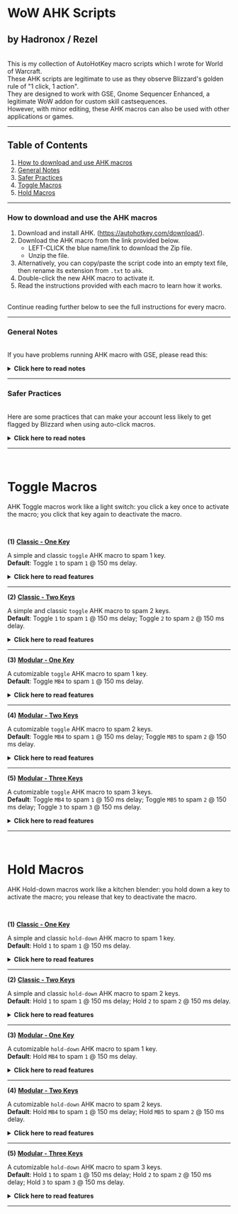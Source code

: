 # WoW AHK Scripts
## by Hadronox / Rezel
<br/>
This is my collection of AutoHotKey macro scripts which I wrote for World of Warcraft.
<br/>
These AHK scripts are legitimate to use as they observe Blizzard's golden rule of "1 click, 1 action".
<br/>
They are designed to work with GSE, Gnome Sequencer Enhanced, a legitimate WoW addon for custom skill castsequences.
<br/>
However, with minor editing, these AHK macros can also be used with other applications or games.

------

## Table of Contents
1. [How to download and use AHK macros](https://github.com/SiderealDay/AutoHotKey/blob/master/README.md#how-to-download-and-use-the-ahk-macros)
2. [General Notes](https://github.com/SiderealDay/AutoHotKey/blob/master/README.md#general-notes)
3. [Safer Practices](https://github.com/SiderealDay/AutoHotKey/blob/master/README.md#safer-practices)
4. [Toggle Macros](https://github.com/SiderealDay/AutoHotKey/blob/master/README.md#toggle-macros)
5. [Hold Macros](https://github.com/SiderealDay/AutoHotKey/blob/master/README.md#hold-macros)

------

### How to download and use the AHK macros

1. Download and install AHK. (https://autohotkey.com/download/).
2. Download the AHK macro from the link provided below.
   - LEFT-CLICK the blue name/link to download the Zip file.
   - Unzip the file.
3. Alternatively, you can copy/paste the script code into an empty text file, then rename its extension from `.txt` to `ahk`.
4. Double-click the new AHK macro to activate it.
5. Read the instructions provided with each macro to learn how it works.

<br/>
Continue reading further below to see the full instructions for every macro.

------

### General Notes

<br/>
If you have problems running AHK macro with GSE, please read this:
<br/>
<p><details>
<summary> <b>Click here to read notes</b> </summary>
<br/>

- Every macro has been tested to work properly in WoW, including all modifiers!

- Please check that you are using the latest updated macro.

- If the AHK macro is not working, run it as Admin.

- Check your keybinds for any conflicts, both in WoW and in your mouse software.

- If you want to use the modifier keys listed in your GSE macro, then in WoW you have to unbind the relevent mod keys for the button where your GSE macro is on. If there is a conflict between mod keys in GSE and mod keys in WoW, then WoW keybinds always take priority and your GSE mod key will never trigger. Remember that in WoW by default, `SHIFT` is bound to your second action bar, and `CTRL` is bound to your pet bar. `ALT` is normally not bound.

  - Example:<br/>
If your GSE macro is currently placed on action button 1, and it uses `SHIFT` and `ALT` to cast certain spells, then you need to unbind your `Shift+1` and `Alt+1` in your WoW keybinds.

  - Example:<br/>
Let us assume again that your GSE macro is on action button 1, and it uses `SHIFT` to cast a spell. But in WoW, you discover that you already have `Shift+1` bound to an action button, and this button is EMPTY. If you try to use your GSE macro and press `SHIFT` in this case, you will realise that nothing is happening, since WoW is pressing an EMPTY button.

- If you are using mouse keys, like MB4, to toggle or hold down your AHK macro, you need to unbind any action from those mouse keys in your mouse software, and revert their binds to "Generic", or "Back" and "Forward".

</p></details>

------

### Safer Practices

<br/>
Here are some practices that can make your account less likely to get flagged by Blizzard when using auto-click macros.
<br/>
<p><details>
<summary> <b>Click here to read notes</b> </summary>
<br/>

I don't think we know exactly how Blizzard's Warden detection works, so we have to assume they "can" know everything, especially if given reason to investigate. So, we need to be as reasonable as possible in our practices as to not give them any cause to be less accommodating towards auto-clickers, such as AHK or mouse software, or even towards GSE.

1. No inhumanly-fast clicking speeds!
Use reasonable clicking speeds that humans can sustain, like 200ms or higher. Going super fast is just asking for trouble.

2. No clicking multiple keys!
Use an auto-clicker macro to actively click ONLY one key at a time. This simply observes the rule of "1 click, 1 action".

3. No unattended action!
Use common sense and never go afk while the macro is active. This can be flagged as botting.

4. No macro spam in chat!
Do not send your macro spam by mistake while chatting. Disable or terminate the macro beforehand. I include a "Suspend" feature in my macros for this specific purpose. Some people may report you if they see the spam and think you are doing something suspicious.

</p></details>

------
<br/>

# Toggle Macros

AHK Toggle macros work like a light switch: you click a key once to activate the macro; you click that key again to deactivate the macro.

<br/>

__(1)__
[__Classic - One Key__](https://minhaskamal.github.io/DownGit/#/home?url=https://github.com/SiderealDay/AutoHotKey/blob/master/Toggle_Classic_1Key%20[1-1].ahk)

A simple and classic `toggle` AHK macro to spam 1 key.<br/>
**Default**: Toggle `1` to spam `1` @ 150 ms delay.

<p><details>
<summary> <b>Click here to read features</b> </summary>
<br/>

```ruby
Features:
---------

+ Key modifiers (Shift, Alt, Ctrl) should work properly.
+ This AHK script will only work if WoW window is active. This option can be disabled in the script.

+ < Ctrl+PageDown > to suspend script (if you want to chat in game). (*)
+ < Ctrl+PageUp > to reload AHK script. (*)
+ < Ctrl+End > to terminate AHK script. (*)
 (*)  This command can be used outside WoW.
```

</p></details>

------

__(2)__
[__Classic - Two Keys__](https://minhaskamal.github.io/DownGit/#/home?url=https://github.com/SiderealDay/AutoHotKey/blob/master/Toggle_Classic_2Key%20[12-12].ahk)

A simple and classic `toggle` AHK macro to spam 2 keys.<br/>
**Default**: Toggle `1` to spam `1` @ 150 ms delay; Toggle `2` to spam `2` @ 150 ms delay.

<p><details>
<summary> <b>Click here to read features</b> </summary>
<br/>

```ruby
Features:
---------

+ Key modifiers (Shift, Alt, Ctrl) should work properly.
+ This AHK script will only work if WoW window is active. This option can be disabled in the script.

+ < Ctrl+PageDown > to suspend script (if you want to chat in game). (*)
+ < Ctrl+PageUp > to reload AHK script. (*)
+ < Ctrl+End > to terminate AHK script. (*)
 (*)  This command can be used outside WoW.
```

</p></details>

------

__(3)__
[__Modular - One Key__](https://minhaskamal.github.io/DownGit/#/home?url=https://github.com/SiderealDay/AutoHotKey/blob/master/Toggle_Modular_1Key%20[MB4_1].ahk)

A cutomizable `toggle` AHK macro to spam 1 key.<br/>
**Default**: Toggle `MB4` to spam `1` @ 150 ms delay.

<p><details>
<summary> <b>Click here to read features</b> </summary>
<br/>

```ruby
Features:
---------

+ Assign the key that you want to toggle.
+ Assign the key that you want to spam. This is where your GSE macros will be placed.
+ Assign delay value (in ms), as suggested by your GSE macro.
+ DEFAULT: Toggle `Mouse Button 4` to spam `1` at 150ms. 

+ All keys and delay can be customized in the CONFIG section.
+ Key modifiers (Shift, Alt, Ctrl) should work properly.
+ This AHK script will only work if WoW window is active. This option can be disabled in the script.

+ A small window will tell you when this AHK script is enabled and working.
+ To customize this window, read the INFO section inside the script.

+ < Ctrl+PageDown > to suspend script (if you want to chat in game). (*)
+ < Ctrl+PageUp > to reload AHK script. (*)
+ < Ctrl+End > to terminate AHK script. (*)
 (*)  This command can be used outside WoW.
```

</p></details>

------

__(4)__
[__Modular - Two Keys__](https://minhaskamal.github.io/DownGit/#/home?url=https://github.com/SiderealDay/AutoHotKey/blob/master/Toggle_Modular_2Key%20[MB4MB5_12].ahk)

A cutomizable `toggle` AHK macro to spam 2 keys.<br/>
**Default**: Toggle `MB4` to spam `1` @ 150 ms delay; Toggle `MB5` to spam `2` @ 150 ms delay.

<p><details>
<summary> <b>Click here to read features</b> </summary>
<br/>

```ruby
Features:
---------

+ Assign the keys that you want to toggle.
+ Assign the keys that you want to spam. This is where your GSE macros will be placed.
+ Assign delay values (in ms), as suggested by your GSE macro.
+ DEFAULT: Toggle `Mouse Button 4` to spam `1` at 150ms; Toggle `Mouse Button 5` to spam `2` at 150ms.

+ All keys and delays can be customized in the CONFIG section. Delays are separate for each key.
+ Key modifiers (Shift, Alt, Ctrl) should work properly.
+ This AHK script will only work if WoW window is active. This option can be disabled in the script.

+ A small window will tell you when this AHK script is enabled and working.
+ To customize this window, read the INFO section inside the script.

+ < Ctrl+PageDown > to suspend script (if you want to chat in game). (*)
+ < Ctrl+PageUp > to reload AHK script. (*)
+ < Ctrl+End > to terminate AHK script. (*)
 (*)  This command can be used outside WoW.
```

</p></details>

------

__(5)__
[__Modular - Three Keys__](https://minhaskamal.github.io/DownGit/#/home?url=https://github.com/SiderealDay/AutoHotKey/blob/master/Toggle_Modular_3Key.ahk)

A cutomizable `toggle` AHK macro to spam 3 keys.<br/>
**Default**: Toggle `MB4` to spam `1` @ 150 ms delay; Toggle `MB5` to spam `2` @ 150 ms delay; Toggle `3` to spam `3` @ 150 ms delay.

<p><details>
<summary> <b>Click here to read features</b> </summary>
<br/>

```ruby
Features:
---------

+ Assign the keys that you want to toggle.
+ Assign the keys that you want to spam. This is where your GSE macros will be placed.
+ Assign delay values (in ms), as suggested by your GSE macro.
+ DEFAULT: Toggle `Mouse Button 4` to spam `1` at 150ms; Toggle `Mouse Button 5` to spam `2` at 150ms; Toggle `3` to spam `3` @ 150 ms delay.

+ All keys and delays can be customized in the CONFIG section. Delays are separate for each key.
+ Key modifiers (Shift, Alt, Ctrl) should work properly.
+ This AHK script will only work if WoW window is active. This option can be disabled in the script.

+ A small window will tell you when this AHK script is enabled and working.
+ To customize this window, read the INFO section inside the script.

+ < Ctrl+PageDown > to suspend script (if you want to chat in game). (*)
+ < Ctrl+PageUp > to reload AHK script. (*)
+ < Ctrl+End > to terminate AHK script. (*)
 (*)  This command can be used outside WoW.
```

</p></details>

------
<br/>

# Hold Macros

AHK Hold-down macros work like a kitchen blender: you hold down a key to activate the macro; you release that key to deactivate the macro.

<br/>

__(1)__
[__Classic - One Key__](https://minhaskamal.github.io/DownGit/#/home?url=https://github.com/SiderealDay/AutoHotKey/blob/master/HoldDown_Classic_1Key%20[1-1].ahk)

A simple and classic `hold-down` AHK macro to spam 1 key.<br/>
**Default**: Hold `1` to spam `1` @ 150 ms delay.

<p><details>
<summary> <b>Click here to read features</b> </summary>
<br/>

```ruby
Features:
---------

+ Key modifiers (Shift, Alt, Ctrl) should work properly.
+ This AHK script will only work if WoW window is active. This option can be disabled in the script.

+ < Ctrl+PageDown > to suspend script (if you want to chat in game). (*)
+ < Ctrl+PageUp > to reload AHK script. (*)
+ < Ctrl+End > to terminate AHK script. (*)
 (*)  This command can be used outside WoW.
```

</p></details>

------

__(2)__
[__Classic - Two Keys__](https://minhaskamal.github.io/DownGit/#/home?url=https://github.com/SiderealDay/AutoHotKey/blob/master/HoldDown_Classic_2Key%20[12-12].ahk)

A simple and classic `hold-down` AHK macro to spam 2 keys.<br/>
**Default**: Hold `1` to spam `1` @ 150 ms delay; Hold `2` to spam `2` @ 150 ms delay.

<p><details>
<summary> <b>Click here to read features</b> </summary>
<br/>

```ruby
Features:
---------

+ Key modifiers (Shift, Alt, Ctrl) should work properly.
+ This AHK script will only work if WoW window is active. This option can be disabled in the script.

+ < Ctrl+PageDown > to suspend script (if you want to chat in game). (*)
+ < Ctrl+PageUp > to reload AHK script. (*)
+ < Ctrl+End > to terminate AHK script. (*)
 (*)  This command can be used outside WoW.
```

</p></details>

------

__(3)__
[__Modular - One Key__](https://minhaskamal.github.io/DownGit/#/home?url=https://github.com/SiderealDay/AutoHotKey/blob/master/HoldDown_Modular_1Key%20[MB4_1].ahk)

A cutomizable `hold-down` AHK macro to spam 1 key.<br/>
**Default**: Hold `MB4` to spam `1` @ 150 ms delay.

<p><details>
<summary> <b>Click here to read features</b> </summary>
<br/>

```ruby
Features:
---------

+ Assign the key that you want to hold down.
+ Assign the key that you want to spam. This is where your GSE macro will be placed.
+ Assign delay value (in ms), as suggested by your GSE macro.
+ DEFAULT: Hold down `Mouse Button 4` to spam `1` at 150ms.

+ All keys and delay can be customized in the CONFIG section.
+ Key modifiers (Shift, Alt, Ctrl) should work properly.
+ This AHK script will only work if WoW window is active. This option can be disabled in the script.

+ < Ctrl+PageDown > to suspend script (if you want to chat in game). (*)
+ < Ctrl+PageUp > to reload AHK script. (*)
+ < Ctrl+End > to terminate AHK script. (*)
 (*)  This command can be used outside WoW.
```

</p></details>

------

__(4)__
[__Modular - Two Keys__](https://minhaskamal.github.io/DownGit/#/home?url=https://github.com/SiderealDay/AutoHotKey/blob/master/HoldDown_Modular_2Key%20[MB4MB5_12].ahk)

A cutomizable `hold-down` AHK macro to spam 2 keys.<br/>
**Default**: Hold `MB4` to spam `1` @ 150 ms delay; Hold `MB5` to spam `2` @ 150 ms delay.

<p><details>
<summary> <b>Click here to read features</b> </summary>
<br/>

```ruby
Features:
---------

+ Assign the keys that you want to hold down.
+ Assign the keys that you want to spam. This is where your GSE macros will be placed.
+ Assign delay values (in ms), as suggested by your GSE macro.
+ DEFAULT: Hold `Mouse Button 4` to spam `1` at 150ms; Hold `Mouse Button 5` to spam `2` at 150ms.

+ All keys and delays can be customized in the CONFIG section. Delays are separate for each key.
+ Key modifiers (Shift, Alt, Ctrl) should work properly.
+ This AHK script will only work if WoW window is active. This option can be disabled in the script.

+ < Ctrl+PageDown > to suspend script (if you want to chat in game). (*)
+ < Ctrl+PageUp > to reload AHK script. (*)
+ < Ctrl+End > to terminate AHK script. (*)
 (*)  This command can be used outside WoW.
```

</p></details>

------


__(5)__
[__Modular - Three Keys__](https://minhaskamal.github.io/DownGit/#/home?url=https://github.com/SiderealDay/AutoHotKey/blob/master/HoldDown_Modular_3Key%20[123_123].ahk)

A cutomizable `hold-down` AHK macro to spam 3 keys.<br/>
**Default**: Hold `1` to spam `1` @ 150 ms delay; Hold `2` to spam `2` @ 150 ms delay; Hold `3` to spam `3` @ 150 ms delay.

<p><details>
<summary> <b>Click here to read features</b> </summary>
<br/>

```ruby
Features:
---------

+ Assign the keys that you want to hold down.
+ Assign the keys that you want to spam. This is where your GSE macros will be placed.
+ Assign delay values (in ms), as suggested by your GSE macro.
+ DEFAULT: Hold `1` to spam `1` at 150ms; Hold `2` to spam `2` at 150ms; Hold `3` to spam `3` at 150ms.

+ All keys and delays can be customized in the CONFIG section. Delays are separate for each key.
+ Key modifiers (Shift, Alt, Ctrl) should work properly.
+ This AHK script will only work if WoW window is active. This option can be disabled in the script.

+ < Ctrl+PageDown > to suspend script (if you want to chat in game). (*)
+ < Ctrl+PageUp > to reload AHK script. (*)
+ < Ctrl+End > to terminate AHK script. (*)
 (*)  This command can be used outside WoW.
```

</p></details>

------
